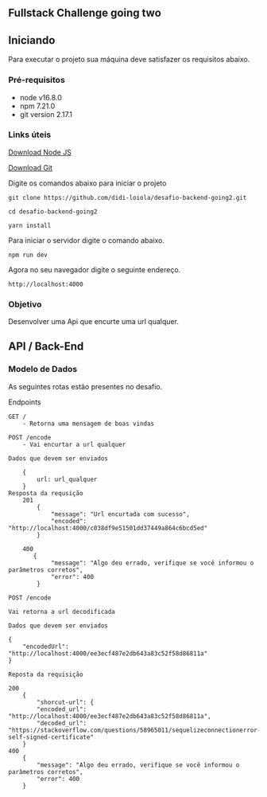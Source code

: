 ## Fullstack Challenge going two

## Iniciando 

Para executar o projeto sua máquina deve satisfazer os requisitos abaixo.

### Pré-requisitos

- node v16.8.0
- npm 7.21.0
- git version 2.17.1

### Links úteis

<a href="https://nodejs.org/en/">Download Node JS</a>

<a href="https://git-scm.com/book/en/v2/Getting-Started-Installing-Git">Download Git</a>

Digite os comandos abaixo para iniciar o projeto

    git clone https://github.com/didi-loiola/desafio-backend-going2.git

    cd desafio-backend-going2

    yarn install

Para iniciar o servidor digite o comando abaixo.

    npm run dev

Agora no seu navegador digite o seguinte endereço.

    http://localhost:4000

### Objetivo

Desenvolver uma Api que encurte uma url qualquer.

## API / Back-End

### Modelo de Dados

As seguintes rotas estão presentes no desafio.

Endpoints
    
    GET / 
        - Retorna uma mensagem de boas vindas

    POST /encode
        - Vai encurtar a url qualquer
    
    Dados que devem ser enviados

        {
            url: url_qualquer
        }
    Resposta da requsição
        201
            {
                "message": "Url encurtada com sucesso",
                "encoded": "http://localhost:4000/c038df9e51501dd37449a864c6bcd5ed"
            }

        400
           {
                "message": "Algo deu errado, verifique se você informou o parâmetros corretos",
                "error": 400
            }

    POST /encode

    Vai retorna a url decodificada

    Dados que devem ser enviados
    
    {
        "encodedUrl": "http://localhost:4000/ee3ecf487e2db643a83c52f58d86811a"
    }

    Reposta da requisição
    
    200
        {
            "shorcut-url": {
            "encoded_url": "http://localhost:4000/ee3ecf487e2db643a83c52f58d86811a",
            "decoded_url": "https://stackoverflow.com/questions/58965011/sequelizeconnectionerror-self-signed-certificate"
        }
    400
        {
            "message": "Algo deu errado, verifique se você informou o parâmetros corretos",
            "error": 400
        }